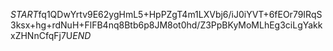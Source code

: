 $START$fq1QDwYrtv9E62ygHmL5+HpPZgT4m1LXVbj6/iJ0iYVT+6fEOr79IRqS3ksx+hg+rdNuH+FlFB4nq8Btb6p8JM8ot0hd/Z3PpBKyMoMLhEg3ciLgYakkxZHNnCfqFj7U$END$
